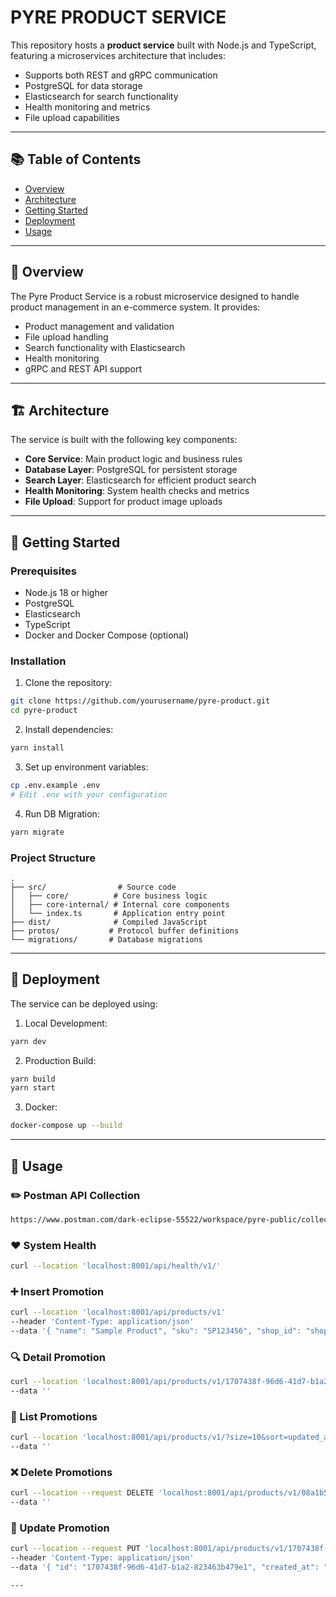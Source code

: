 # PYRE PRODUCT SERVICE

This repository hosts a **product service** built with Node.js and TypeScript, featuring a microservices architecture that includes:

- Supports both REST and gRPC communication
- PostgreSQL for data storage
- Elasticsearch for search functionality
- Health monitoring and metrics
- File upload capabilities

---

## 📚 Table of Contents

- [Overview](#-overview)
- [Architecture](#-architecture)
- [Getting Started](#-getting-started)
- [Deployment](#-deployment)
- [Usage](#-usage)

---

## 🧭 Overview

The Pyre Product Service is a robust microservice designed to handle product management in an e-commerce system. It provides:

- Product management and validation
- File upload handling
- Search functionality with Elasticsearch
- Health monitoring
- gRPC and REST API support

---

## 🏗 Architecture

The service is built with the following key components:

- **Core Service**: Main product logic and business rules
- **Database Layer**: PostgreSQL for persistent storage
- **Search Layer**: Elasticsearch for efficient product search
- **Health Monitoring**: System health checks and metrics
- **File Upload**: Support for product image uploads

---

## 🚀 Getting Started

### Prerequisites

- Node.js 18 or higher
- PostgreSQL
- Elasticsearch
- TypeScript
- Docker and Docker Compose (optional)

### Installation

1. Clone the repository:
```bash
git clone https://github.com/yourusername/pyre-product.git
cd pyre-product
```

2. Install dependencies:
```bash
yarn install
```

3. Set up environment variables:
```bash
cp .env.example .env
# Edit .env with your configuration
```

4. Run DB Migration:
```bash
yarn migrate
```

### Project Structure

```
.
├── src/                # Source code
│   ├── core/          # Core business logic
│   ├── core-internal/ # Internal core components
│   └── index.ts       # Application entry point
├── dist/              # Compiled JavaScript
├── protos/           # Protocol buffer definitions
└── migrations/       # Database migrations
```

---

## 🚢 Deployment

The service can be deployed using:

1. Local Development:
```bash
yarn dev
```

2. Production Build:
```bash
yarn build
yarn start
```

3. Docker:
```bash
docker-compose up --build
```

---

## 💼 Usage

### ✏️ Postman API Collection
```bash
https://www.postman.com/dark-eclipse-55522/workspace/pyre-public/collection/20536686-46c3db49-d794-4e99-b60e-6259265e181c?action=share&creator=20536686
```

### ♥️ System Health
```bash
curl --location 'localhost:8001/api/health/v1/'
```

### ➕ Insert Promotion
```bash
curl --location 'localhost:8001/api/products/v1'
--header 'Content-Type: application/json'
--data '{ "name": "Sample Product", "sku": "SP123456", "shop_id": "shop123", "description": "This is a sample product description.", "active": true, "brand": "Sample Brand", "category": "Sample Category", "images": [ "http://example.com/image1.jpg", "http://example.com/image2.jpg" ], "video": "http://example.com/video.mp4", "stock": 100, "status": "available", "variants": [ { "name": "Variant 1", "sku": "V123456", "variant_type": "color", "price": 19.99, "active": true, "stock": 50, "image": "http://example.com/variant1.jpg", "weight": 0.5, "height": 10, "width": 5, "length": 7 }, { "name": "Variant 2", "sku": "V654321", "variant_type": "size", "price": 29.99, "active": false, "stock": 25, "image": "http://example.com/variant2.jpg", "weight": 0.7, "height": 15, "width": 7, "length": 10 } ] }'
```

### 🔍 Detail Promotion
```bash
curl --location 'localhost:8001/api/products/v1/1707438f-96d6-41d7-b1a2-823463b479e1'
--data ''
```

### 📜 List Promotions
```bash
curl --location 'localhost:8001/api/products/v1/?size=10&sort=updated_at%20DESC&shop_id=shop123&page=1&size=10'
--data ''
```

### ❌ Delete Promotions
```bash
curl --location --request DELETE 'localhost:8001/api/products/v1/08a1b550-9635-4a40-ab9b-476a3d40cc73'
--data ''
```

### 🔧 Update Promotion
```bash
curl --location --request PUT 'localhost:8001/api/products/v1/1707438f-96d6-41d7-b1a2-823463b479e1'
--header 'Content-Type: application/json'
--data '{ "id": "1707438f-96d6-41d7-b1a2-823463b479e1", "created_at": "2024-09-15T05:05:25.850Z", "updated_at": "2024-09-15T05:05:25.850Z", "deleted_at": null, "uuid": "1707438f-96d6-41d7-b1a2-823463b479e1", "name": "Sample Product 7 Updated", "sku": "SP123457", "shop_id": "shop123", "description": "This is a sample product description 7 Updated.", "active": true, "brand": "Sample Brand 7", "category": "Sample Category 7", "images": [ "http://example.com/image3.jpg", "http://example.com/image4.jpg" ], "video": "http://example.com/video1.mp4", "status": "available", "variants": [ { "name": "Variant 1 Updated", "sku": "V123457", "variant_type": "color", "price": 21.99, "active": true, "stock": 600000, "image": "http://example.com/variant3.jpg", "weight": 0.6, "height": 11, "width": 6, "length": 8 }, { "name": "Variant 2 Updated", "sku": "V654322", "variant_type": "size", "price": 31.99, "active": false, "stock": 30000, "image": "http://example.com/variant4.jpg", "weight": 0.8, "height": 16, "width": 8, "length": 11 } ] }'

---
